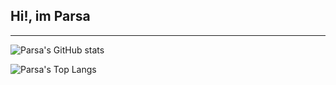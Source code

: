 Hi!, im Parsa
-
---


![Parsa's GitHub stats](https://github-readme-stats.vercel.app/api?username=ParsaKSH&show_icons=true&theme=tokyonight&)



![Parsa's Top Langs](https://github-readme-stats.vercel.app/api/top-langs/?username=ParsaKSH&show_icons=true&theme=tokyonight&)
